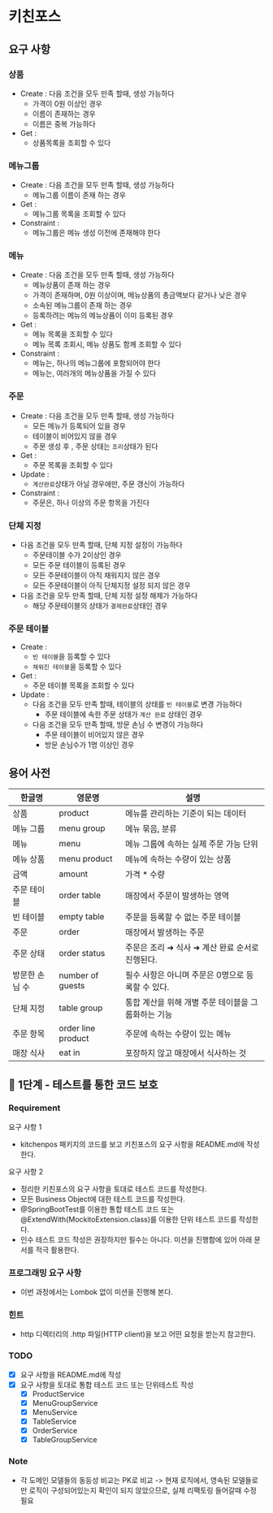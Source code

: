 # 키친포스

## 요구 사항

### 상품
* Create : 다음 조건을 모두 만족 할때, 생성 가능하다
    * 가격이 0원 이상인 경우
    * 이름이 존재하는 경우
    * 이름은 중복 가능하다
* Get : 
    * 상품목록을 조회할 수 있다

### 메뉴그룹
* Create : 다음 조건을 모두 만족 할때, 생성 가능하다
    * 메뉴그룹 이름이 존재 하는 경우
* Get : 
    * 메뉴그룹 목록을 조회할 수 있다
* Constraint : 
    * 메뉴그룹은 메뉴 생성 이전에 존재해야 한다

### 메뉴
* Create : 다음 조건을 모두 만족 할때, 생성 가능하다
    * 메뉴상품이 존재 하는 경우
    * 가격이 존재하며, 0원 이상이며, 메뉴상품의 총금액보다 같거나 낮은 경우
    * 소속된 메뉴그룹이 존재 하는 경우
    * 등록하려는 메뉴의 메뉴상품이 이미 등록된 경우
* Get : 
    * 메뉴 목록을 조회할 수 있다
    * 메뉴 목록 조회시, 메뉴 상품도 함께 조회할 수 있다
* Constraint : 
    * 메뉴는, 하나의 메뉴그룹에 포함되어야 한다
    * 메뉴는, 여러개의 메뉴상품을 가질 수 있다

### 주문
* Create : 다음 조건을 모두 만족 할때, 생성 가능하다
    * 모든 메뉴가 등록되어 있을 경우
    * 테이블이 비어있지 않을 경우
    * 주문 생성 후 , 주문 상태는 `조리`상태가 된다
* Get : 
    * 주문 목록을 조회할 수 있다
* Update : 
    * `계산완료`상태가 아닐 경우에만, 주문 갱신이 가능하다
* Constraint : 
    * 주문은, 하나 이상의 주문 항목을 가진다

### 단체 지정
* 다음 조건을 모두 만족 할때, 단체 지정 설정이 가능하다
    * 주문테이블 수가  2이상인 경우
    * 모든 주문 테이블이 등록된 경우
    * 모든 주문테이블이 아직 채워지지 않은 경우
    * 모든 주문테이블이 아직 단체지정 설정 되지 않은 경우
* 다음 조건을 모두 만족 할때, 단체 지정 설정 해제가 가능하다
    * 해당 주문테이블의 상태가 `결제완료`상태인 경우

### 주문 테이블
* Create :
    * `빈 테이블`을 등록할 수 있다
    * `채워진 테이블`을 등록할 수 있다
* Get : 
    * 주문 테이블 목록을 조회할 수 있다
* Update :
    *  다음 조건을 모두 만족 할때, 테이블의 상태를 `빈 테이블`로 변경 가능하다
        * 주문 테이블에 속한 주문 상태가 `계산 완료` 상태인 경우
    *  다음 조건을 모두 만족 할때, 방문 손님 수 변경이 가능하다
        * 주문 테이블이 비어있지 않은 경우
        * 방문 손님수가 1명 이상인 경우

## 용어 사전

| 한글명 | 영문명 | 설명 |
| --- | --- | --- |
| 상품 | product | 메뉴를 관리하는 기준이 되는 데이터 |
| 메뉴 그룹 | menu group | 메뉴 묶음, 분류 |
| 메뉴 | menu | 메뉴 그룹에 속하는 실제 주문 가능 단위 |
| 메뉴 상품 | menu product | 메뉴에 속하는 수량이 있는 상품 |
| 금액 | amount | 가격 * 수량 |
| 주문 테이블 | order table | 매장에서 주문이 발생하는 영역 |
| 빈 테이블 | empty table | 주문을 등록할 수 없는 주문 테이블 |
| 주문 | order | 매장에서 발생하는 주문 |
| 주문 상태 | order status | 주문은 조리 ➜ 식사 ➜ 계산 완료 순서로 진행된다. |
| 방문한 손님 수 | number of guests | 필수 사항은 아니며 주문은 0명으로 등록할 수 있다. |
| 단체 지정 | table group | 통합 계산을 위해 개별 주문 테이블을 그룹화하는 기능 |
| 주문 항목 | order line product | 주문에 속하는 수량이 있는 메뉴 |
| 매장 식사 | eat in | 포장하지 않고 매장에서 식사하는 것 |


## 🚀 1단계 - 테스트를 통한 코드 보호

### Requirement
요구 사항 1
- kitchenpos 패키지의 코드를 보고 키친포스의 요구 사항을 README.md에 작성한다.

요구 사항 2
- 정리한 키친포스의 요구 사항을 토대로 테스트 코드를 작성한다. 
- 모든 Business Object에 대한 테스트 코드를 작성한다. 
- @SpringBootTest를 이용한 통합 테스트 코드 또는 @ExtendWith(MockitoExtension.class)를 이용한 단위 테스트 코드를 작성한다.
- 인수 테스트 코드 작성은 권장하지만 필수는 아니다. 미션을 진행함에 있어 아래 문서를 적극 활용한다.

### 프로그래밍 요구 사항
- 이번 과정에서는 Lombok 없이 미션을 진행해 본다.

### 힌트
- http 디렉터리의 .http 파일(HTTP client)을 보고 어떤 요청을 받는지 참고한다.

### TODO
- [x] 요구 사항을 README.md에 작성
- [x] 요구 사항을 토대로 통합 테스트 코드 또는 단위테스트 작성
    - [x] ProductService
    - [x] MenuGroupService
    - [x] MenuService
    - [x] TableService
    - [x] OrderService
    - [x] TableGroupService

### Note
- 각 도메인 모델들의 동등성 비교는 PK로 비교 
-> 현재 로직에서, 영속된 모델들로만 로직이 구성되어있는지 확인이 되지 않았으므로, 실제 리팩토링 들어갈때 수정 필요
